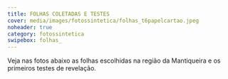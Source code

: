 ```yaml
---
title: FOLHAS COLETADAS E TESTES 
cover: media/images/fotossintetica/folhas_t6papelcartao.jpeg
noheader: true
category: fotossintetica
swipebox: folhas_
---
```


Veja nas fotos abaixo as folhas escolhidas na região da Mantiqueira e os primeiros testes de revelação.

